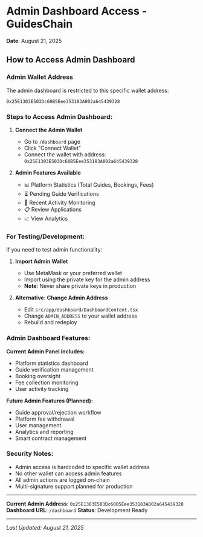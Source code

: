 # Admin Dashboard Access - GuidesChain

**Date**: August 21, 2025

## How to Access Admin Dashboard

### Admin Wallet Address
The admin dashboard is restricted to this specific wallet address:
```
0x25E1303E503Dc60B5Eee353183A002a645439328
```

### Steps to Access Admin Dashboard:

1. **Connect the Admin Wallet**
   - Go to `/dashboard` page
   - Click "Connect Wallet" 
   - Connect the wallet with address: `0x25E1303E503Dc60B5Eee353183A002a645439328`

2. **Admin Features Available**
   - 📊 Platform Statistics (Total Guides, Bookings, Fees)
   - ⏳ Pending Guide Verifications
   - 🔄 Recent Activity Monitoring
   - 📋 Review Applications
   - 📈 View Analytics

### For Testing/Development:

If you need to test admin functionality:

1. **Import Admin Wallet**
   - Use MetaMask or your preferred wallet
   - Import using the private key for the admin address
   - **Note**: Never share private keys in production

2. **Alternative: Change Admin Address**
   - Edit `src/app/dashboard/DashboardContent.tsx`
   - Change `ADMIN_ADDRESS` to your wallet address
   - Rebuild and redeploy

### Admin Dashboard Features:

**Current Admin Panel includes:**
- Platform statistics dashboard
- Guide verification management
- Booking oversight
- Fee collection monitoring
- User activity tracking

**Future Admin Features (Planned):**
- Guide approval/rejection workflow
- Platform fee withdrawal
- User management
- Analytics and reporting
- Smart contract management

### Security Notes:

- Admin access is hardcoded to specific wallet address
- No other wallet can access admin features
- All admin actions are logged on-chain
- Multi-signature support planned for production

---

**Current Admin Address**: `0x25E1303E503Dc60B5Eee353183A002a645439328`
**Dashboard URL**: `/dashboard`
**Status**: Development Ready

---
*Last Updated: August 21, 2025*